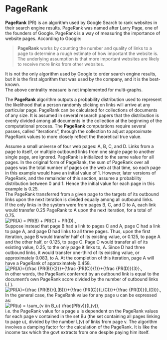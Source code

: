 # PageRank

__PageRank__ (PR) is an algorithm used by Google Search to rank websites in their search engine results. PageRank was named after Larry Page, one of the founders of Google. PageRank is a way of measuring the importance of website pages. According to Google:

> __PageRank__ works by counting the number and quality of links to a page to determine a rough estimate of how important the website is. The underlying assumption is that more important websites are likely to receive more links from other websites.

It is not the only algorithm used by Google to order search engine results, but it is the first algorithm that was used by the company, and it is the best-known.  
The above centrality measure is not implemented for multi-graphs.

The __PageRank__ algorithm outputs a probability distribution used to represent the likelihood that a person randomly clicking on links will arrive at any particular page. PageRank can be calculated for collections of documents of any size. It is assumed in several research papers that the distribution is evenly divided among all documents in the collection at the beginning of the computational process. The __PageRank__ computations require several passes, called “iterations”, through the collection to adjust approximate PageRank values to more closely reflect the theoretical true value.

Assume a small universe of four web pages: A, B, C, and D. Links from a page to itself, or multiple outbound links from one single page to another single page, are ignored. PageRank is initialized to the same value for all pages. In the original form of PageRank, the sum of PageRank over all pages was the total number of pages on the web at that time, so each page in this example would have an initial value of 1. However, later versions of PageRank, and the remainder of this section, assume a probability distribution between 0 and 1. Hence the initial value for each page in this example is 0.25.  
The PageRank transferred from a given page to the targets of its outbound links upon the next iteration is divided equally among all outbound links.  
If the only links in the system were from pages B, C, and D to A, each link would transfer 0.25 PageRank to A upon the next iteration, for a total of 0.75.  
![PR(A) = PR(B) + PR(C) + PR(D).\,  ](https://www.geeksforgeeks.org/wp-content/ql-cache/quicklatex.com-c26c2058667a4a6a5685135d6b188b33_l3.svg "Rendered by QuickLaTeX.com")  
Suppose instead that page B had a link to pages C and A, page C had a link to page A, and page D had links to all three pages. Thus, upon the first iteration, page B would transfer half of its existing value, or 0.125, to page A and the other half, or 0.125, to page C. Page C would transfer all of its existing value, 0.25, to the only page it links to, A. Since D had three outbound links, it would transfer one-third of its existing value, or approximately 0.083, to A. At the completion of this iteration, page A will have a PageRank of approximately 0.458.  
![PR(A)={\frac {PR(B)}{2}}+{\frac {PR(C)}{1}}+{\frac {PR(D)}{3}}.\,  ](https://www.geeksforgeeks.org/wp-content/ql-cache/quicklatex.com-c23056645803cac80848688f3e294d5c_l3.svg "Rendered by QuickLaTeX.com")  
In other words, the PageRank conferred by an outbound link is equal to the document’s own PageRank score divided by the number of outbound links L( ).  
![PR(A)={\frac {PR(B)}{L(B)}}+{\frac {PR(C)}{L(C)}}+{\frac {PR(D)}{L(D)}}.\,  ](https://www.geeksforgeeks.org/wp-content/ql-cache/quicklatex.com-10ae02f1b687c5e9b3fc43ffa88cf43b_l3.svg "Rendered by QuickLaTeX.com")In the general case, the PageRank value for any page u can be expressed as:  
![PR(u) = \sum_{v \in B_u} \frac{PR(v)}{L(v)}  ](https://www.geeksforgeeks.org/wp-content/ql-cache/quicklatex.com-3c59f87e9d30aef0acd44d91ceb536ca_l3.svg "Rendered by QuickLaTeX.com"),  
i.e. the PageRank value for a page u is dependent on the PageRank values for each page v contained in the set Bu (the set containing all pages linking to page u), divided by the number L(v) of links from page v. The algorithm involves a damping factor for the calculation of the PageRank. It is like the income tax which the govt extracts from one despite paying him itself.
